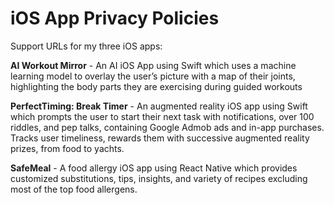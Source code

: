 # iOS App Privacy Policies
Support URLs for my three iOS apps:

**AI Workout Mirror** - An AI iOS App using Swift which uses a machine learning model to overlay the user’s picture with a map of their joints, highlighting the body parts they are exercising during guided workouts

**PerfectTiming: Break Timer** - An augmented reality iOS app using Swift which prompts the user to start their next task with notifications, over 100 riddles, and pep talks, containing Google Admob ads and in-app purchases. Tracks user timeliness, rewards them with successive augmented reality prizes, from food to yachts.

**SafeMeal** - A food allergy iOS app using React Native which provides customized substitutions, tips, insights, and variety of recipes excluding most of the top food allergens.
